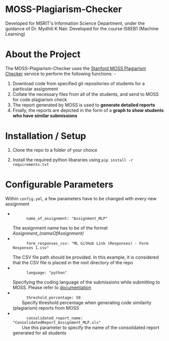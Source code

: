 # MOSS-Plagiarism-Checker
Developed for MSRIT's Information Science Department, under the guidance of Dr. Mydhili K Nair. Developed for the course IS6EB1 (Machine Learning)

About the Project
======
The MOSS-Plagiarism-Checker uses the <a href="https://theory.stanford.edu/~aiken/moss/">Stanford MOSS Plagiarism Checker</a> service to perform the following functions: -

1. Download code from specified git repositories of students for a particular assignment
2. Collate the necessary files from all of the students, and send to MOSS for code plagiarism check
3. The report generated by MOSS is used to **generate detailed reports**
4. Finally, the reports are depicted in the form of a **graph to show students who have similar submissions**

Installation / Setup
======
1. Clone the repo to a folder of your choice

2. Install the required python libararies using
``` pip install -r requirements.txt ```

Configurable Parameters
======
Within `config.yml`, a few parameters have to be changed with every new assignment
<ul>
  <li>
    <code>
      name_of_assignment: "Assignment_MLP"
    </code><br>
    The assignment name has to be of the format <i>Assignment_(nameOfAssignment)</i>
  </li>
  <li>
    <code>
      form_responses_csv: "ML GitHub Link (Responses) - Form Responses 1.csv"
    </code><br>
    The CSV file path should be provided. In this example, it is considered that the CSV file is placed in the root directory of the repo
  </li>
  <li>
    <code>
      language: "python"
    </code><br>
    Specifying the coding language of the submissions while submitting to MOSS. Please refer to <a href="https://theory.stanford.edu/~aiken/moss/">documentation</a>
  </li>
  <li>
    <code>
      threshold_percentage: 50
    </code>
    Specify threshold percentage when generating code similarity (plagiarism) reports from MOSS
  </li>
  <li>
    <code>    
      consolidated_report_name: "ConsolidatedReport_Assignment_MLP.xls"
    </code>
    Use this parameter to specify the name of the consolidated report generated for all students
  </li>
</ul>
